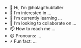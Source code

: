 - 👋 Hi, I’m @holagithubtaller
- 👀 I’m interested in ...
- 🌱 I’m currently learning ...
- 💞️ I’m looking to collaborate on ...
- 📫 How to reach me ...
- 😄 Pronouns: ...
- ⚡ Fun fact: ...

<!---
holagithubtaller/holagithubtaller is a ✨ special ✨ repository because its `README.md` (this file) appears on your GitHub profile.
You can click the Preview link to take a look at your changes.
--->
